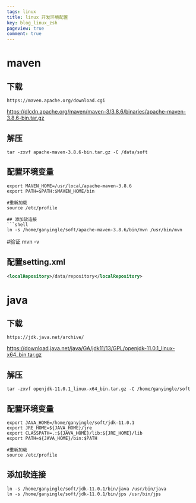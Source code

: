 ```yaml
---
tags: linux
title: linux 开发环境配置
key: blog_linux_zsh
pageview: true
comment: true
---
```


# maven


## 下载
```
https://maven.apache.org/download.cgi
```
https://dlcdn.apache.org/maven/maven-3/3.8.6/binaries/apache-maven-3.8.6-bin.tar.gz

## 解压
```shell
tar -zxvf apache-maven-3.8.6-bin.tar.gz -C /data/soft
```

## 配置环境变量
```shell
export MAVEN_HOME=/usr/local/apache-maven-3.8.6
export PATH=$PATH:$MAVEN_HOME/bin

#重新加载
source /etc/profile

## 添加软连接
```shell
ln -s /home/ganyingle/soft/apache-maven-3.8.6/bin/mvn /usr/bin/mvn
```

#验证
mvn -v

## 配置setting.xml
```xml
<localRepository>/data/repository</localRepository>
```



# java

## 下载
```shell
https://jdk.java.net/archive/
```

https://download.java.net/java/GA/jdk11/13/GPL/openjdk-11.0.1_linux-x64_bin.tar.gz
## 解压
```shell
tar -zxvf openjdk-11.0.1_linux-x64_bin.tar.gz -C /home/ganyingle/soft
```

## 配置环境变量
```shell
export JAVA_HOME=/home/ganyingle/soft/jdk-11.0.1
export JRE_HOME=${JAVA_HOME}/jre
export CLASSPATH=.:${JAVA_HOME}/lib:${JRE_HOME}/lib
export PATH=${JAVA_HOME}/bin:$PATH

#重新加载
source /etc/profile
```

## 添加软连接
```shell
ln -s /home/ganyingle/soft/jdk-11.0.1/bin/java /usr/bin/java
ln -s /home/ganyingle/soft/jdk-11.0.1/bin/jps /usr/bin/jps
```